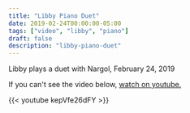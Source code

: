 ```yaml
---
title: "Libby Piano Duet"
date: 2019-02-24T00:00:00-05:00
tags: ["video", "libby", "piano"]
draft: false
description: "libby-piano-duet"
---
```


Libby plays a duet with Nargol, February 24, 2019

If you can't see the video below, [watch on youtube.](https://youtu.be/kepVfe26dFY)

{{< youtube kepVfe26dFY >}}